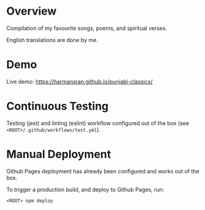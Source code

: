 # Overview

Compilation of my favourite songs, poems, and spiritual verses.

English translations are done by me.

# Demo
Live demo: https://harmansran.github.io/punjabi-classics/

<!-- ![family tree example](./example.PNG) -->

# Continuous Testing
Testing (jest) and linting (eslint) workflow configured out of the box (see `<ROOT>/.github/workflows/test.yml`).

# Manual Deployment
Github Pages deployment has already been configured and works out of the box.

To trigger a production build, and deploy to Github Pages, run:
```
<ROOT> npm deploy
```